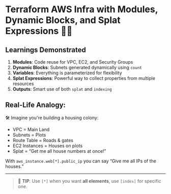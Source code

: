 # Terraform AWS Infra with Modules, Dynamic Blocks, and Splat Expressions 🤖🚀

## Learnings Demonstrated

1. **Modules**: Code reuse for VPC, EC2, and Security Groups
2. **Dynamic Blocks**: Subnets generated dynamically using `count`
3. **Variables**: Everything is parameterized for flexibility
4. **Splat Expressions**: Powerful way to collect properties from multiple resources
5. **Outputs**: Smart use of both `splat` and `indexing`

## Real-Life Analogy:
🛠 Imagine you're building a housing colony:
- VPC = Main Land
- Subnets = Plots
- Route Table = Roads & gates
- EC2 Instances = Houses on plots
- Splat = “Get me all house numbers at once!”

With `aws_instance.web[*].public_ip` you can say “Give me all IPs of the houses.”

---

> 🧠 **TIP**: Use `[*]` when you want **all elements**, use `[index]` for specific one.